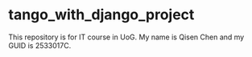 # tango_with_django_project
This repository is for IT course in UoG. My name is Qisen Chen and my GUID is 2533017C.

